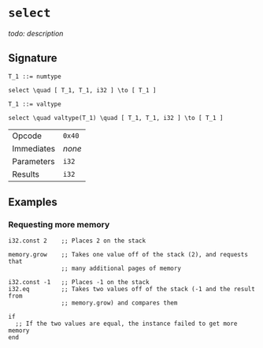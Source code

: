 
# `select`

_todo: description_




## Signature

```katex
T_1 ::= numtype

select \quad [ T_1, T_1, i32 ] \to [ T_1 ]
```

```katex
T_1 ::= valtype

select \quad valtype(T_1) \quad [ T_1, T_1, i32 ] \to [ T_1 ]
```

|  |  |
|--|--|
| Opcode | `0x40` |
| Immediates | _none_ |
| Parameters | `i32` |
| Results | `i32` |






## Examples

### Requesting more memory

```wasm
i32.const 2    ;; Places 2 on the stack

memory.grow    ;; Takes one value off of the stack (2), and requests that
               ;; many additional pages of memory

i32.const -1   ;; Places -1 on the stack
i32.eq         ;; Takes two values off of the stack (-1 and the result from
               ;; memory.grow) and compares them

if
  ;; If the two values are equal, the instance failed to get more memory
end
```
